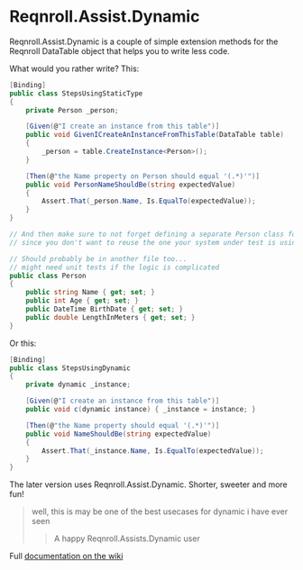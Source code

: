 # Reqnroll.Assist.Dynamic

Reqnroll.Assist.Dynamic is a couple of simple extension methods for the Reqnroll DataTable object that helps you to write less code. 

What would you rather write? 
This:
```c#
[Binding]
public class StepsUsingStaticType
{
    private Person _person;

    [Given(@"I create an instance from this table")]
    public void GivenICreateAnInstanceFromThisTable(DataTable table)
    {
        _person = table.CreateInstance<Person>();
    }

    [Then(@"the Name property on Person should equal '(.*)'")]
    public void PersonNameShouldBe(string expectedValue)
    {
        Assert.That(_person.Name, Is.EqualTo(expectedValue));
    }
}

// And then make sure to not forget defining a separate Person class for testing, 
// since you don't want to reuse the one your system under test is using - that's bad practice

// Should probably be in another file too...
// might need unit tests if the logic is complicated
public class Person
{
    public string Name { get; set; }
    public int Age { get; set; }
    public DateTime BirthDate { get; set; }
    public double LengthInMeters { get; set; }
}
```
    
Or this:  
```c#
[Binding]
public class StepsUsingDynamic
{
    private dynamic _instance;

    [Given(@"I create an instance from this table")]
    public void c(dynamic instance) { _instance = instance; }

    [Then(@"the Name property should equal '(.*)'")]
    public void NameShouldBe(string expectedValue)
    {
        Assert.That(_instance.Name, Is.EqualTo(expectedValue));
    }
}
```
The later version uses Reqnroll.Assist.Dynamic. Shorter, sweeter and more fun!

> well, this is may be one of the best usecases for dynamic i have ever seen
>> A happy Reqnroll.Assists.Dynamic user

Full [documentation on the wiki](https://github.com/marcusoftnet/SpecFlow.Assist.Dynamic/wiki/Documentation)
